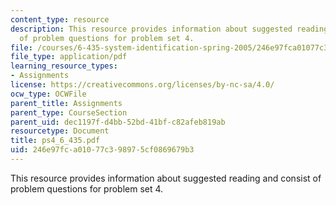 ```yaml
---
content_type: resource
description: This resource provides information about suggested reading and consist
  of problem questions for problem set 4.
file: /courses/6-435-system-identification-spring-2005/246e97fca01077c398975cf0869679b3_ps4_6_435.pdf
file_type: application/pdf
learning_resource_types:
- Assignments
license: https://creativecommons.org/licenses/by-nc-sa/4.0/
ocw_type: OCWFile
parent_title: Assignments
parent_type: CourseSection
parent_uid: dec1197f-d4bb-52bd-41bf-c82afeb819ab
resourcetype: Document
title: ps4_6_435.pdf
uid: 246e97fc-a010-77c3-9897-5cf0869679b3
---
```

This resource provides information about suggested reading and consist of problem questions for problem set 4.